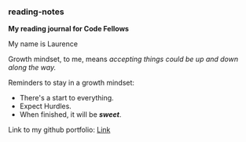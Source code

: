 ### **reading-notes**
**My reading journal for Code Fellows**

My name is Laurence 

Growth mindset, to me, means *accepting things could be up and down along the way.* 

Reminders to stay in a growth mindset:

+ There's a start to everything.
+ Expect Hurdles.
+ When finished, it will be **_sweet_**.

Link to my github portfolio: [Link](https://teamidol.github.io/class1)
